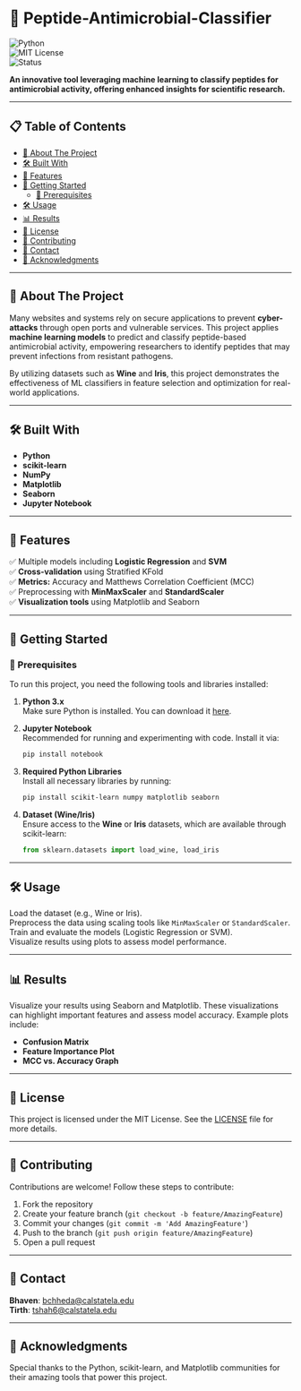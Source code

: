 
# 🚀 Peptide-Antimicrobial-Classifier  

![Python](https://img.shields.io/badge/Python-3.x-blue?logo=python&logoColor=white)  
![MIT License](https://img.shields.io/badge/License-MIT-green.svg)  
![Status](https://img.shields.io/badge/Status-Active-brightgreen)  

**An innovative tool leveraging machine learning to classify peptides for antimicrobial activity, offering enhanced insights for scientific research.**  

---

## 📋 Table of Contents  
- [🧐 About The Project](#-about-the-project)  
- [🛠️ Built With](#-built-with)  
- [🌟 Features](#-features)  
- [🚀 Getting Started](#-getting-started)  
  - [🔧 Prerequisites](#-prerequisites)  
- [🛠️ Usage](#-usage)  
- [📊 Results](#-results)  
- [📜 License](#-license)  
- [🤝 Contributing](#-contributing)  
- [📧 Contact](#-contact)  
- [📌 Acknowledgments](#-acknowledgments)  

---

## 🧐 About The Project  

Many websites and systems rely on secure applications to prevent **cyber-attacks** through open ports and vulnerable services. This project applies **machine learning models** to predict and classify peptide-based antimicrobial activity, empowering researchers to identify peptides that may prevent infections from resistant pathogens.

By utilizing datasets such as **Wine** and **Iris**, this project demonstrates the effectiveness of ML classifiers in feature selection and optimization for real-world applications.

---

## 🛠️ Built With  
- **Python**  
- **scikit-learn**  
- **NumPy**  
- **Matplotlib**  
- **Seaborn**  
- **Jupyter Notebook**

---

## 🌟 Features  
✅ Multiple models including **Logistic Regression** and **SVM**  
✅ **Cross-validation** using Stratified KFold  
✅ **Metrics:** Accuracy and Matthews Correlation Coefficient (MCC)  
✅ Preprocessing with **MinMaxScaler** and **StandardScaler**  
✅ **Visualization tools** using Matplotlib and Seaborn  

---

## 🚀 Getting Started  

### 🔧 Prerequisites  
To run this project, you need the following tools and libraries installed:  

1. **Python 3.x**  
   Make sure Python is installed. You can download it [here](https://www.python.org/downloads/).  

2. **Jupyter Notebook**  
   Recommended for running and experimenting with code. Install it via:  
   ```bash
   pip install notebook
   ```

3. **Required Python Libraries**  
   Install all necessary libraries by running:  
   ```bash
   pip install scikit-learn numpy matplotlib seaborn
   ```

4. **Dataset (Wine/Iris)**  
   Ensure access to the **Wine** or **Iris** datasets, which are available through scikit-learn:  
   ```python
   from sklearn.datasets import load_wine, load_iris
   ```

---

## 🛠️ Usage  
Load the dataset (e.g., Wine or Iris).  
Preprocess the data using scaling tools like `MinMaxScaler` or `StandardScaler`.  
Train and evaluate the models (Logistic Regression or SVM).  
Visualize results using plots to assess model performance.

---

## 📊 Results  

Visualize your results using Seaborn and Matplotlib. These visualizations can highlight important features and assess model accuracy. Example plots include:

- **Confusion Matrix**  
- **Feature Importance Plot**  
- **MCC vs. Accuracy Graph**  

---

## 📜 License  

This project is licensed under the MIT License. See the [LICENSE](LICENSE) file for more details.

---

## 🤝 Contributing  

Contributions are welcome! Follow these steps to contribute:

1. Fork the repository  
2. Create your feature branch (`git checkout -b feature/AmazingFeature`)  
3. Commit your changes (`git commit -m 'Add AmazingFeature'`)  
4. Push to the branch (`git push origin feature/AmazingFeature`)  
5. Open a pull request  

---

## 📧 Contact  

**Bhaven**: bchheda@calstatela.edu  
**Tirth**: tshah6@calstatela.edu  

---

## 📌 Acknowledgments  

Special thanks to the Python, scikit-learn, and Matplotlib communities for their amazing tools that power this project.
